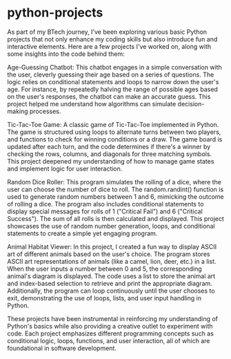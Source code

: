 # python-projects

As part of my BTech journey, I've been exploring various basic Python projects that not only enhance my coding skills but also introduce fun and interactive elements. Here are a few projects I've worked on, along with some insights into the code behind them:

Age-Guessing Chatbot: This chatbot engages in a simple conversation with the user, cleverly guessing their age based on a series of questions. The logic relies on conditional statements and loops to narrow down the user's age. For instance, by repeatedly halving the range of possible ages based on the user's responses, the chatbot can make an accurate guess. This project helped me understand how algorithms can simulate decision-making processes.

Tic-Tac-Toe Game: A classic game of Tic-Tac-Toe implemented in Python. The game is structured using loops to alternate turns between two players, and functions to check for winning conditions or a draw. The game board is updated after each turn, and the code determines if there's a winner by checking the rows, columns, and diagonals for three matching symbols. This project deepened my understanding of how to manage game states and implement logic for user interaction.

Random Dice Roller: This program simulates the rolling of a dice, where the user can choose the number of dice to roll. The random.randint() function is used to generate random numbers between 1 and 6, mimicking the outcome of rolling a dice. The program also includes conditional statements to display special messages for rolls of 1 ("Critical Fail") and 6 ("Critical Success"). The sum of all rolls is then calculated and displayed. This project showcases the use of random number generation, loops, and conditional statements to create a simple yet engaging program.

Animal Habitat Viewer: In this project, I created a fun way to display ASCII art of different animals based on the user's choice. The program stores ASCII art representations of animals (like a camel, lion, deer, etc.) in a list. When the user inputs a number between 0 and 5, the corresponding animal's diagram is displayed. The code uses a list to store the animal art and index-based selection to retrieve and print the appropriate diagram. Additionally, the program can loop continuously until the user chooses to exit, demonstrating the use of loops, lists, and user input handling in Python.

These projects have been instrumental in reinforcing my understanding of Python's basics while also providing a creative outlet to experiment with code. Each project emphasizes different programming concepts such as conditional logic, loops, functions, and user interaction, all of which are foundational in software development.

